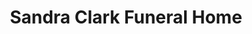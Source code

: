 ---
title: "Sandra Clark Funeral Home"
url: /dallas/sandra-clark-funeral-home/
shop: funeral directors
---